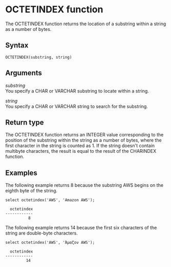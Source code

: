 # OCTETINDEX function<a name="OCTETINDEX"></a>

The OCTETINDEX function returns the location of a substring within a string as a number of bytes\.

## Syntax<a name="OCTETINDEX-synopsis"></a>

```
OCTETINDEX(substring, string)
```

## Arguments<a name="OCTETINDEX-arguments"></a>

 *substring*   
You specify a CHAR or VARCHAR substring to locate within a string\. 

 *string*   
You specify a CHAR or VARCHAR string to search for the substring\. 

## Return type<a name="OCTETINDEX-return-type"></a>

The OCTETINDEX function returns an INTEGER value corresponding to the position of the substring within the string as a number of bytes, where the first character in the string is counted as 1\. If the string doesn't contain multibyte characters, the result is equal to the result of the CHARINDEX function\. 

## Examples<a name="OCTETINDEX-examples"></a>

The following example returns 8 because the substring AWS begins on the eighth byte of the string\.

```
select octetindex('AWS', 'Amazon AWS');
```

```
  octetindex
------------
          8
```

The following example returns 14 because the first six characters of the string are double\-byte characters\.

```
select octetindex('AWS', 'Άμαζον AWS');
```

```
  octetindex
------------
         14
```